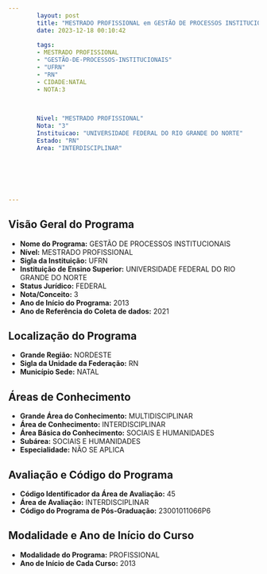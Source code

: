 ```yaml
---
        layout: post
        title: "MESTRADO PROFISSIONAL em GESTÃO DE PROCESSOS INSTITUCIONAIS na UFRN  "
        date: 2023-12-18 00:10:42
     
        tags:
        - MESTRADO PROFISSIONAL
        - "GESTÃO-DE-PROCESSOS-INSTITUCIONAIS"
        - "UFRN"
        - "RN"
        - CIDADE:NATAL
        - NOTA:3
        
       

        Nivel: "MESTRADO PROFISSIONAL"
        Nota: "3"
        Instituicao: "UNIVERSIDADE FEDERAL DO RIO GRANDE DO NORTE"
        Estado: "RN"
        Area: "INTERDISCIPLINAR"
        
        
        
        
        
        
---
```

## Visão Geral do Programa
- **Nome do Programa:** GESTÃO DE PROCESSOS INSTITUCIONAIS
- **Nível:** MESTRADO PROFISSIONAL
- **Sigla da Instituição:** UFRN
- **Instituição de Ensino Superior:** UNIVERSIDADE FEDERAL DO RIO GRANDE DO NORTE
- **Status Jurídico:** FEDERAL
- **Nota/Conceito:** 3
- **Ano de Início do Programa:** 2013
- **Ano de Referência do Coleta de dados:** 2021

## Localização do Programa
- **Grande Região:** NORDESTE
- **Sigla da Unidade da Federação:** RN
- **Município Sede:** NATAL

## Áreas de Conhecimento
- **Grande Área do Conhecimento:** MULTIDISCIPLINAR
- **Área de Conhecimento:** INTERDISCIPLINAR
- **Área Básica do Conhecimento:** SOCIAIS E HUMANIDADES
- **Subárea:** SOCIAIS E HUMANIDADES
- **Especialidade:** NÃO SE APLICA

## Avaliação e Código do Programa
- **Código Identificador da Área de Avaliação:** 45
- **Área de Avaliação:** INTERDISCIPLINAR
- **Código do Programa de Pós-Graduação:** 23001011066P6


## Modalidade e Ano de Início do Curso
- **Modalidade do Programa:** PROFISSIONAL
- **Ano de Início de Cada Curso:** 2013
